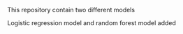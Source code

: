 This repository contain two different models

Logistic regression model and random forest model added
